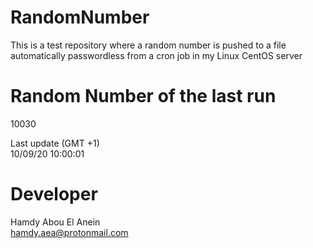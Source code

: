 # RandomNumber    
This is a test repository where a random number is pushed to a file automatically passwordless from a cron job in my Linux CentOS server    
# Random Number of the last run   
10030
      
Last update (GMT +1)    
10/09/20 10:00:01
# Developer    
Hamdy Abou El Anein   
hamdy.aea@protonmail.com
